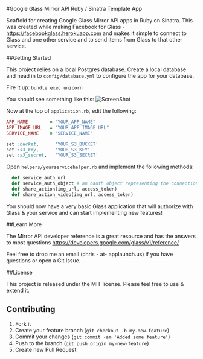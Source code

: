 #Google Glass Mirror API Ruby / Sinatra Template App

Scaffold for creating Google Glass Mirror API apps in Ruby on Sinatra. 
This was created while making Facebook for Glass - https://facebookglass.herokuapp.com and makes it simple to connect to Glass and one other service and to send items from Glass to that other service.

##Getting Started

This project relies on a local Postgres database. 
Create a local database and head in to `config/database.yml` to configure the app for your database.

Fire it up:
`bundle exec unicorn`

You should see something like this:
![ScreenShot](http://www.chrismaddern.com/images/google-glass-mirror-app-screen.png)

Now at the top of `application.rb`, edit the following:

  ```ruby
  APP_NAME        = "YOUR_APP_NAME"
  APP_IMAGE_URL   = "YOUR_APP_IMAGE_URL"
  SERVICE_NAME    = "SERVICE_NAME"

  set :bucket,      'YOUR_S3_BUCKET'
  set :s3_key,      'YOUR_S3_KEY'
  set :s3_secret,   'YOUR_S3_SECRET'
  ```
Open `helpers/yourservicehelper.rb` and implement the following methods:

```ruby
  def service_auth_url
  def service_auth_object # an oauth object representing the connection to the service you're using
  def share_action(img_url, access_token)
  def share_action_video(img_url, access_token)
```

You should now have a very basic Glass application that will authorize with Glass & your service and can start implementing new features!


##Learn More

The Mirror API developer reference is a great resource and has the answers to most questions
https://developers.google.com/glass/v1/reference/

Feel free to drop me an email (chris - at- applaunch.us) if you have questions or open a Git Issue.

##License

This project is released under the MIT license. Please feel free to use & extend it.

## Contributing

1. Fork it
2. Create your feature branch (`git checkout -b my-new-feature`)
3. Commit your changes (`git commit -am 'Added some feature'`)
4. Push to the branch (`git push origin my-new-feature`)
5. Create new Pull Request
